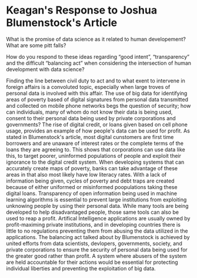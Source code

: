 # Keagan's Response to Joshua Blumenstock's Article

What is the promise of data science as it related to human developement? What are some pitt falls?

How do you respond to these ideas regarding “good intent”, “transparency” and the difficult “balancing act” when considering the intersection of human development with data science?

  Finding the line between civil duty to act and to what exent to intervene in foreign affairs is a convoluted topic, especially when large troves of personal data is involved with this affair. The use of big data for identifying areas of poverty based of digital signatures from personal data transmitted and collected on mobile phone networks begs the question of security; how can individuals, many of whom do not know their data is being used, consent to their personal data being used by private corporations and governments? The rise of digital credit, or loans given based on cell phone usage, provides an example of how people's data can be used for profit. As stated in Blumenstock's article, most digital cunstomers are first time borrowers and are unaware of interest rates or the complete terms of the loans they are agreeing to. This shows that corporations can use data like this, to target poorer, uninformed populations of people and exploit their ignorance to the digital credit system. When developing systems that can accurately create maps of poverty, banks can take advantage of these areas in that also most likely have low literacy rates. With a lack of information being given, cycles of poverty and debt traps are created because of either uniformed or misinformed poopulations taking these digital loans. 
  Transparency of open information being used in machine learning algorithms is essential to prevent large institutions from exploiting unknowing people by using their personal data. While many tools are being developed to help disadvantaged people, those same tools can also be used to reap a profit. Artifical Intelligence applications are usually owned by profit-maximing private institutions, and in developing countries there is little to no regulations preventing them from abusing the data utilized in the applications. The balancing act talked about by Blumenstock is achieved by united efforts from data scientists, devlopers, governments, society, and private corporations to ensure the security of personal data being used for the greater good rather than profit. A system where abusers of the system are held accountable for their actions would be essential for protecting individual liberties and preventing the exploitation of big data.
